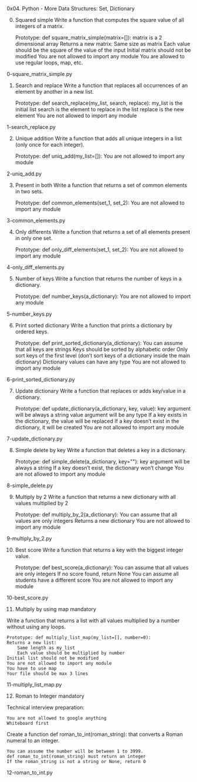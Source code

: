 0x04. Python - More Data Structures: Set, Dictionary

0. Squared simple
Write a function that computes the square value of all integers of a matrix.

    Prototype: def square_matrix_simple(matrix=[]):
    matrix is a 2 dimensional array
    Returns a new matrix:
        Same size as matrix
        Each value should be the square of the value of the input
    Initial matrix should not be modified
    You are not allowed to import any module
    You are allowed to use regular loops, map, etc.

0-square_matrix_simple.py

1. Search and replace 
Write a function that replaces all occurrences of an element by another in a new list.

    Prototype: def search_replace(my_list, search, replace):
    my_list is the initial list
    search is the element to replace in the list
    replace is the new element
    You are not allowed to import any module

1-search_replace.py

2. Unique addition 
Write a function that adds all unique integers in a list (only once for each integer).

    Prototype: def uniq_add(my_list=[]):
    You are not allowed to import any module

2-uniq_add.py

3. Present in both 
Write a function that returns a set of common elements in two sets.

    Prototype: def common_elements(set_1, set_2):
    You are not allowed to import any module

3-common_elements.py

4. Only differents 
Write a function that returns a set of all elements present in only one set.

    Prototype: def only_diff_elements(set_1, set_2):
    You are not allowed to import any module

4-only_diff_elements.py

5. Number of keys 
Write a function that returns the number of keys in a dictionary.

    Prototype: def number_keys(a_dictionary):
    You are not allowed to import any module

5-number_keys.py

6. Print sorted dictionary 
Write a function that prints a dictionary by ordered keys.

    Prototype: def print_sorted_dictionary(a_dictionary):
    You can assume that all keys are strings
    Keys should be sorted by alphabetic order
    Only sort keys of the first level (don’t sort keys of a dictionary inside the main dictionary)
    Dictionary values can have any type
    You are not allowed to import any module

6-print_sorted_dictionary.py

7. Update dictionary 
Write a function that replaces or adds key/value in a dictionary.

    Prototype: def update_dictionary(a_dictionary, key, value):
    key argument will be always a string
    value argument will be any type
    If a key exists in the dictionary, the value will be replaced
    If a key doesn’t exist in the dictionary, it will be created
    You are not allowed to import any module

7-update_dictionary.py

8. Simple delete by key 
Write a function that deletes a key in a dictionary.

    Prototype: def simple_delete(a_dictionary, key=""):
    key argument will be always a string
    If a key doesn’t exist, the dictionary won’t change
    You are not allowed to import any module

8-simple_delete.py

9. Multiply by 2 
Write a function that returns a new dictionary with all values multiplied by 2

    Prototype: def multiply_by_2(a_dictionary):
    You can assume that all values are only integers
    Returns a new dictionary
    You are not allowed to import any module

9-multiply_by_2.py

10. Best score 
Write a function that returns a key with the biggest integer value.

    Prototype: def best_score(a_dictionary):
    You can assume that all values are only integers
    If no score found, return None
    You can assume all students have a different score
    You are not allowed to import any module

10-best_score.py


11. Multiply by using map
mandatory

Write a function that returns a list with all values multiplied by a number without using any loops.

    Prototype: def multiply_list_map(my_list=[], number=0):
    Returns a new list:
        Same length as my_list
        Each value should be multiplied by number
    Initial list should not be modified
    You are not allowed to import any module
    You have to use map
    Your file should be max 3 lines
11-multiply_list_map.py


12. Roman to Integer
mandatory

Technical interview preparation:

    You are not allowed to google anything
    Whiteboard first

Create a function def roman_to_int(roman_string): that converts a Roman numeral to an integer.

    You can assume the number will be between 1 to 3999.
    def roman_to_int(roman_string) must return an integer
    If the roman_string is not a string or None, return 0
12-roman_to_int.py
